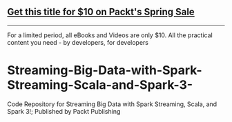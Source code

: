 ## [Get this title for $10 on Packt's Spring Sale](https://www.packt.com/V06004?utm_source=github&utm_medium=packt-github-repo&utm_campaign=spring_10_dollar_2022)
-----
For a limited period, all eBooks and Videos are only $10. All the practical content you need \- by developers, for developers

# Streaming-Big-Data-with-Spark-Streaming-Scala-and-Spark-3-
Code Repository for Streaming Big Data with Spark Streaming, Scala, and Spark 3!; Published by Packt Publishing
